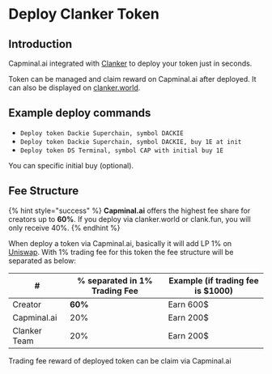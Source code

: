 # Deploy Clanker Token

## Introduction

Capminal.ai integrated with [Clanker](https://x.com/clankeronbase) to deploy your token just in seconds.

Token can be managed and claim reward on Capminal.ai after deployed. It can also be displayed on [clanker.world](https://www.clanker.world/).

## Example deploy commands

* `Deploy token Dackie Superchain, symbol DACKIE`
* `Deploy token Dackie Superchain, symbol DACKIE, buy 1E at init`
* `Deploy token DS Terminal, symbol CAP with initial buy 1E`

You can specific initial buy (optional).

## Fee Structure

{% hint style="success" %}
**Capminal.ai** offers the highest fee share for creators up to **60%**. If you deploy via clanker.world or clank.fun, you will only receive 40%.
{% endhint %}

When deploy a token via Capminal.ai, basically it will add LP 1% on [Uniswap](https://app.uniswap.org/). With 1% trading fee for this token the fee structure will be separated as below:

| #            | % separated in 1% Trading Fee | Example (if trading fee is $1000) |
| ------------ | ----------------------------- | --------------------------------- |
| Creator      | **60%**                       | Earn 600$                         |
| Capminal.ai  | 20%                           | Earn 200$                         |
| Clanker Team | 20%                           | Earn 200$                         |

Trading fee reward of deployed token can be claim via Capminal.ai
